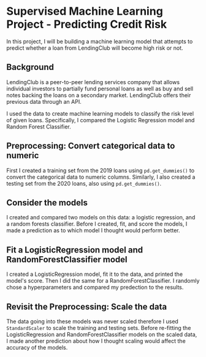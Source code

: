 # Supervised Machine Learning Project - Predicting Credit Risk

In this project, I will be building a machine learning model that attempts to predict whether a loan from LendingClub will become high risk or not. 

## Background

LendingClub is a peer-to-peer lending services company that allows individual investors to partially fund personal loans as well as buy and sell notes backing the loans on a secondary market. LendingClub offers their previous data through an API.

I used the data to create machine learning models to classify the risk level of given loans. Specifically, I compared the Logistic Regression model and Random Forest Classifier.

## Preprocessing: Convert categorical data to numeric

First I created a training set from the 2019 loans using `pd.get_dummies()` to convert the categorical data to numeric columns. Similarly, I also created a testing set from the 2020 loans, also using `pd.get_dummies()`. 

## Consider the models

I created and compared two models on this data: a logistic regression, and a random forests classifier. Before I created, fit, and score the models, I made a prediction as to which model I thought would perform better. 

## Fit a LogisticRegression model and RandomForestClassifier model

I created a LogisticRegression model, fit it to the data, and printed the model's score. Then I did the same for a RandomForestClassifier. I randomly chose a hyperparameters and compared my predection to the results.

## Revisit the Preprocessing: Scale the data

The data going into these models was never scaled therefore I used `StandardScaler` to scale the training and testing sets. Before re-fitting the LogisticRegression and RandomForestClassifier models on the scaled data, I made another prediction about how I thought scaling would affect the accuracy of the models.

